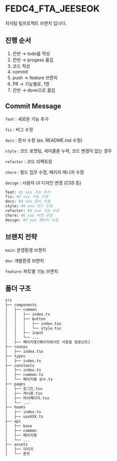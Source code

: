 # FEDC4_FTA_JEESEOK
지석팀 팀프로젝트 브랜치 입니다.

## 진행 순서

1. 칸반 → todo를 작성
2. 칸반 → progess 옮김
3. 코드 작성
4. commit
5. push → feature 브랜치
6. PR → 기능별로, 1명
7. 칸반 → done으로 옮김

## Commit Message

`feat` : 새로운 기능 추가

`fix` : 버그 수정

`docs` : 문서 수정 (ex. README.md 수정)

`style` : 코드 포맷팅, 세미콜론 누락, 코드 변경이 없는 경우

`refactor` : 코드 리펙토링

`chore` : 빌드 업무 수정, 패키지 매니저 수정

`design` : 사용자 UI 디자인 변경 (CSS 등)

```bash
feat: #1 xxx 기능 추가
fix: #2 xxx 기능 수정
docs: #3 xxx 문서 수정
style: #4 xxx 코드 수정
refactor: #5 xxx 기능 수정
chore: #6 xxx 버전 수정
design: #7 xxx 페이지 수정
```

## 브랜치 전략

`main`: 운영환경 브랜치

`dev`: 개발환경 브랜치 

`feature`: 파트별 기능 브랜치

## 폴더 구조

```bash
src
├── components
│   ├── common
│   │   ├── index.ts
│   │   ├── button
│   │   │   ├── index.tsx
│   │   │   └── style.tsx
│   │   ├── input
│   │   └── ...
│   ├── 페이지명(페이지에서만 사용할 컴포넌트)
├── routes
│   ├── index.tsx
├── types
│   ├── index.ts
├── constants
│   ├── index.ts
│   ├── common.ts
│   └── 페이지별 상수.ts
├── pages
│   ├── 로그인.tsx
│   ├── 게시판.tsx
│   ├── 마이페이지.tsx
│   └── ...
├── hooks
│   ├── index.ts
│   ├── useXXX.ts
├── api
│   ├── base
│   ├── common
│   ├── 페이지명
│   └── ...
├── assets
│   ├── 이미지
│   └── 폰트
```

